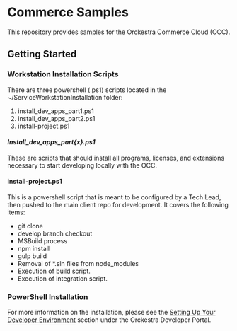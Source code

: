# Commerce Samples
This repository provides samples for the Orckestra Commerce Cloud (OCC). 

## Getting Started


### Workstation Installation Scripts

There are three powershell (.ps1) scripts located in the ~/ServiceWorkstationInstallation folder:

1. install_dev_apps_part1.ps1
2. install_dev_apps_part2.ps1
3. install-project.ps1

#### _Install_dev_apps_part{x}.ps1_
These are scripts that should install all programs, licenses, and extensions necessary to start developing locally with the OCC.

#### install-project.ps1 

This is a powershell script that is meant to be configured by a Tech Lead, then pushed to the main client repo for development. It covers the following items:

- git clone
- develop branch checkout
- MSBuild process
- npm install
- gulp build
- Removal of *.sln files from node_modules
- Execution of build script.
- Execution of integration script.

### PowerShell Installation

For more information on the installation, please see the [Setting Up Your Developer Environment](https://docs.orckestra.com/developer-documentation/getting-started/developer-environment-setup) section under the Orckestra Developer Portal.
